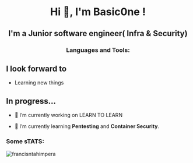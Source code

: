  
<h1 align="center">Hi 👋, I'm Basic0ne !</h1>

<h2 align="center">I'm a Junior software engineer( Infra & Security)</h2>
<h3 align="center">Languages and Tools:</h3>



## I look forward to 
* Learning new things






## In progress...


- 🔭 I’m currently working on LEARN TO LEARN

- 🌱 I’m currently learning **Pentesting** and **Container Security**.

 



 <h3 align="left">Some sTATS:</h3><p>
<p><img align="left" src="https://github-readme-stats.vercel.app/api/top-langs?username=francisntahimpera&show_icons=true&locale=en&layout=compact" alt="" /></p> 
<p><img align="left" src="https://tryhackme.com/api/v2/badges/public-profile?userPublicId=1869331" alt="" /></p> 

<p>&nbsp;<img align="left" src="https://github-readme-stats.vercel.app/api?username=FrancisNtahimpera&show_icons=true&theme=synthwave" alt="francisntahimpera" /></p>  </p>



 



 
